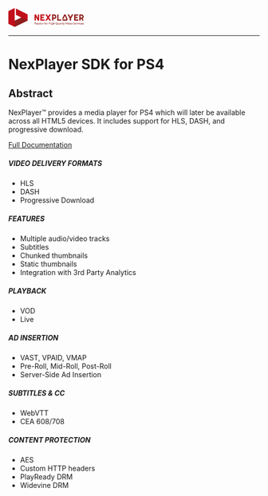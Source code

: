 <a id="introduction-top"> </a>


<img width="30%" text-align="center" src="./_images/logo.png" alt="Nexplayer logo" >

***

# NexPlayer SDK for PS4<!-- {docsify-ignore-all} -->

## Abstract
<!-- NexPlayer™ provides a media player across all HTML5 compatible devices. It includes support for HLS, DASH, and progressive download. -->
NexPlayer™ provides a media player for PS4 which will later be available across all HTML5 devices. It includes support for HLS, DASH, and progressive download.

<div class="listsContainer">
<a href="https://nexplayer.github.io/TizenWebOS/#/" class="hideText"> Full Documentation </a>
<div class="blocks">
<h5 class="titleBlocks">VIDEO DELIVERY FORMATS</h5>
  <ul class="list">  
      <li>HLS </li>      
      <li>DASH </li>  
      <li>Progressive Download </li>      
  </ul>
</div>
<div class="blocks">
<h5 class="titleBlocks">FEATURES</h5>
  <ul class="list">      
      <li>Multiple audio/video tracks </li>
      <li>Subtitles</li> 
      <li>Chunked thumbnails</li>
      <li>Static thumbnails</li>
      <li>Integration with 3rd Party Analytics</li>
  </ul>
</div>
<div class="blocks">
<h5 class="titleBlocks">PLAYBACK</h5>
  <ul class="list">  
      <li>VOD </li>      
      <li>Live </li>             
  </ul>
</div>
<div class="blocks">
<h5 class="titleBlocks">AD INSERTION</h5>
  <ul class="list">  
      <li>VAST, VPAID, VMAP </li>      
      <li>Pre-Roll, Mid-Roll, Post-Roll </li>
      <li>Server-Side Ad Insertion</li>
  </ul>
</div>
<div class="blocks">
<h5 class="titleBlocks">SUBTITLES & CC</h5>
  <ul class="list">  
      <li>WebVTT </li>      
      <li>CEA 608/708 </li> 
  </ul>
</div>
<div class="blocks">
<h5 class="titleBlocks">CONTENT PROTECTION</h5>
  <ul class="list">  
      <li>AES </li>     
      <li>Custom HTTP headers</li>
      <li>PlayReady DRM </li>   
      <li>Widevine DRM </li>     
  </ul>
</div>
</div>

